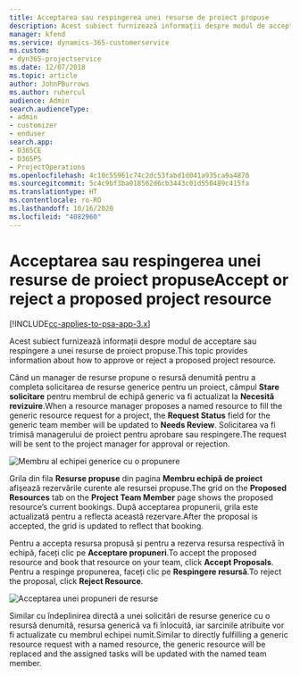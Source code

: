 ```yaml
---
title: Acceptarea sau respingerea unei resurse de proiect propuse
description: Acest subiect furnizează informații despre modul de acceptare sau respingere a unei resurse de proiect propuse.
manager: kfend
ms.service: dynamics-365-customerservice
ms.custom:
- dyn365-projectservice
ms.date: 12/07/2018
ms.topic: article
author: JohnPBurrows
ms.author: ruhercul
audience: Admin
search.audienceType:
- admin
- customizer
- enduser
search.app:
- D365CE
- D365PS
- ProjectOperations
ms.openlocfilehash: 4c10c55961c74c2dc53fabd1d041a935ca9a4870
ms.sourcegitcommit: 5c4c9bf3ba018562d6cb3443c01d550489c415fa
ms.translationtype: HT
ms.contentlocale: ro-RO
ms.lasthandoff: 10/16/2020
ms.locfileid: "4082960"
---
```

# <a name="accept-or-reject-a-proposed-project-resource"></a><span data-ttu-id="e4663-103">Acceptarea sau respingerea unei resurse de proiect propuse</span><span class="sxs-lookup"><span data-stu-id="e4663-103">Accept or reject a proposed project resource</span></span>

[!INCLUDE[cc-applies-to-psa-app-3.x](../includes/cc-applies-to-psa-app-3x.md)]

<span data-ttu-id="e4663-104">Acest subiect furnizează informații despre modul de acceptare sau respingere a unei resurse de proiect propuse.</span><span class="sxs-lookup"><span data-stu-id="e4663-104">This topic provides information about how to approve or reject a proposed project resource.</span></span>

<span data-ttu-id="e4663-105">Când un manager de resurse propune o resursă denumită pentru a completa solicitarea de resurse generice pentru un proiect, câmpul **Stare solicitare** pentru membrul de echipă generic va fi actualizat la **Necesită revizuire**.</span><span class="sxs-lookup"><span data-stu-id="e4663-105">When a resource manager proposes a named resource to fill the generic resource request for a project, the **Request Status** field for the generic team member will be updated to **Needs Review**.</span></span> <span data-ttu-id="e4663-106">Solicitarea va fi trimisă managerului de proiect pentru aprobare sau respingere.</span><span class="sxs-lookup"><span data-stu-id="e4663-106">The request will be sent to the project manager for approval or rejection.</span></span>

![Membru al echipei generice cu o propunere](media/RM-how-to-19.png)

<span data-ttu-id="e4663-108">Grila din fila **Resurse propuse** din pagina **Membru echipă de proiect** afișează rezervările curente ale resursei propuse.</span><span class="sxs-lookup"><span data-stu-id="e4663-108">The grid on the **Proposed Resources** tab on the **Project Team Member** page shows the proposed resource’s current bookings.</span></span> <span data-ttu-id="e4663-109">După acceptarea propunerii, grila este actualizată pentru a reflecta această rezervare.</span><span class="sxs-lookup"><span data-stu-id="e4663-109">After the proposal is accepted, the grid is updated to reflect that booking.</span></span> 

<span data-ttu-id="e4663-110">Pentru a accepta resursa propusă și pentru a rezerva resursa respectivă în echipă, faceți clic pe **Acceptare propuneri**.</span><span class="sxs-lookup"><span data-stu-id="e4663-110">To accept the proposed resource and book that resource on your team, click **Accept Proposals**.</span></span>  
<span data-ttu-id="e4663-111">Pentru a respinge propunerea, faceți clic pe **Respingere resursă**.</span><span class="sxs-lookup"><span data-stu-id="e4663-111">To reject the proposal, click **Reject Resource**.</span></span>

![Acceptarea unei propuneri de resurse](media/RM-how-to-20.png) 

<span data-ttu-id="e4663-113">Similar cu îndeplinirea directă a unei solicitări de resurse generice cu o resursă denumită, resursa generică va fi înlocuită, iar sarcinile atribuite vor fi actualizate cu membrul echipei numit.</span><span class="sxs-lookup"><span data-stu-id="e4663-113">Similar to directly fulfilling a generic resource request with a named resource, the generic resource will be replaced and the assigned tasks will be updated with the named team member.</span></span>
